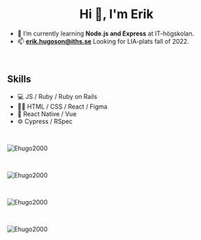 <h1 align="center">Hi 👋, I'm Erik</h1>

- 🌱 I’m currently learning **Node.js and Express** at IT-högskolan.
- 📫 **erik.hugoson@iths.se** Looking for LIA-plats fall of 2022.
<br>

## Skills 
* 💻 JS / Ruby / Ruby on Rails
* 👨‍🎨 HTML / CSS / React / Figma
* 📱 React Native / Vue
* ⚙️ Cypress / RSpec
<br>
<p><img src="https://github-readme-stats.vercel.app/api/top-langs?username=Ehugo2000&show_icons=true&locale=en&layout=compact" alt="Ehugo2000" /></p>
<br>

<p><img src="https://github-readme-stats.vercel.app/api?username=Ehugo2000&show_icons=true&locale=en" alt="Ehugo2000" /></p>
<br>

<p><img src="https://github-readme-streak-stats.herokuapp.com/?user=Ehugo2000&" alt="Ehugo2000" /></p>

<br>
<p> <img src="https://komarev.com/ghpvc/?username=Ehugo2000&label=Profile%20views&color=0e75b6&style=flat" alt="Ehugo2000" /> </p>
